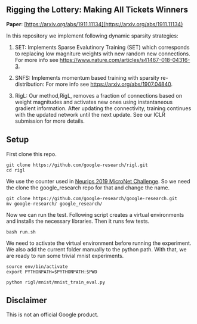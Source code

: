 ## Rigging the Lottery: Making All Tickets Winners

**Paper**: [https://arxiv.org/abs/1911.11134](https://arxiv.org/abs/1911.11134)

In this repository we implement following dynamic sparsity strategies:

1.  SET: Implements Sparse Evalutinory Training (SET) which corresponds to
    replacing low magniture weights with new random new connections. For more
    info see https://www.nature.com/articles/s41467-018-04316-3.

2.  SNFS: Implements momentum based training with sparsity re-distribution:
    For more info see https://arxiv.org/abs/1907.04840.

3.  RigL: Our method,RigL, removes a fraction of connections based on weight
    magnitudes and activates new ones using instantaneous gradient information.
    After updating the connectivity, training continues with the updated
    network until the next update. See our ICLR submission for more details. 

## Setup
First clone this repo.
```
git clone https://github.com/google-research/rigl.git
cd rigl
```
We use the counter used in [Neurips 2019 MicroNet Challenge](https://micronet-challenge.github.io/).
So we need the clone the google_research repo for that and change the name.
```
git clone https://github.com/google-research/google-research.git
mv google-research/ google_research/
```
Now we can run the test. Following script creates a virtual environments and
installs the necessary libraries. Then it runs few tests.
```
bash run.sh
```
We need to activate the virtual environment before running the experiment.
We also add the current folder manually to the python path. With that, we are
ready to run some trivial mnist experiments. 

```
source env/bin/activate
export PYTHONPATH=$PYTHONPATH:$PWD

python rigl/mnist/mnist_train_eval.py
```

## Disclaimer
This is not an official Google product.
